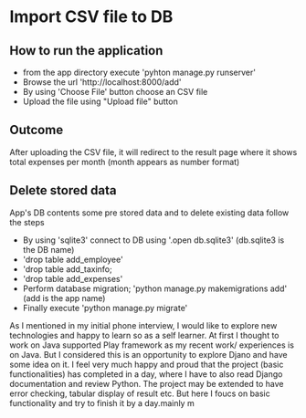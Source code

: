 # Import CSV file to DB
## How to run the application
* from the <FileUpload> app directory execute 'pyhton manage.py runserver' 
* Browse the url 'http://localhost:8000/add'
* By using 'Choose File' button choose an CSV file
* Upload the file using "Upload file" button

## Outcome

After uploading the CSV file, it will redirect to the result page where it shows total expenses  per
month (month appears as number format)

## Delete stored data
App's DB contents some pre stored data and to delete existing data follow the steps
* By using 'sqlite3' connect to DB using '.open db.sqlite3' (db.sqlite3 is the DB name)
* 'drop table add_employee'
* 'drop table add_taxinfo;
* 'drop table add_expenses'
* Perform database migration; 'python manage.py makemigrations add' (add is the app name)
* Finally execute 'python manage.py migrate'

 As I mentioned in my initial phone interview, I would like to explore new technologies and happy to learn so as a self learner. At first I thought to work on Java supported Play framework as my recent work/ experiences is on Java. But I considered this is an opportunity to explore Djano and have some idea on it. I feel very much happy and proud that the project (basic functionalities) has completed in a day, where I have to also read Django documentation and review Python. The project may be extended to have error checking, tabular display of result etc. But here I foucs on basic functionality and try to finish it by a day.mainly m

